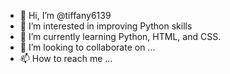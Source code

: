 - 👋 Hi, I’m @tiffany6139
- 👀 I’m interested in improving Python skills
- 🌱 I’m currently learning Python, HTML, and CSS.
- 💞️ I’m looking to collaborate on ...
- 📫 How to reach me ...

<!---
tiffany6139/tiffany6139 is a ✨ special ✨ repository because its `README.md` (this file) appears on your GitHub profile.
You can click the Preview link to take a look at your changes.
--->
